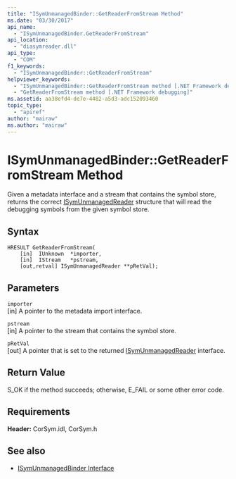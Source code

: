 ```yaml
---
title: "ISymUnmanagedBinder::GetReaderFromStream Method"
ms.date: "03/30/2017"
api_name: 
  - "ISymUnmanagedBinder.GetReaderFromStream"
api_location: 
  - "diasymreader.dll"
api_type: 
  - "COM"
f1_keywords: 
  - "ISymUnmanagedBinder::GetReaderFromStream"
helpviewer_keywords: 
  - "ISymUnmanagedBinder::GetReaderFromStream method [.NET Framework debugging]"
  - "GetReaderFromStream method [.NET Framework debugging]"
ms.assetid: aa38efd4-de7e-4482-a5d3-adc152093460
topic_type: 
  - "apiref"
author: "mairaw"
ms.author: "mairaw"
---
```

# ISymUnmanagedBinder::GetReaderFromStream Method
Given a metadata interface and a stream that contains the symbol store, returns the correct [ISymUnmanagedReader](isymunmanagedreader-interface.md) structure that will read the debugging symbols from the given symbol store.  
  
## Syntax  
  
```  
HRESULT GetReaderFromStream(  
    [in]  IUnknown  *importer,  
    [in]  IStream   *pstream,  
    [out,retval] ISymUnmanagedReader **pRetVal);  
```  
  
## Parameters  
 `importer`  
 [in] A pointer to the metadata import interface.  
  
 `pstream`  
 [in] A pointer to the stream that contains the symbol store.  
  
 `pRetVal`  
 [out] A pointer that is set to the returned [ISymUnmanagedReader](isymunmanagedreader-interface.md) interface.  
  
## Return Value  
 S_OK if the method succeeds; otherwise, E_FAIL or some other error code.  
  
## Requirements  
 **Header:** CorSym.idl, CorSym.h  
  
## See also
- [ISymUnmanagedBinder Interface](../../../../docs/framework/unmanaged-api/diagnostics/isymunmanagedbinder-interface.md)
